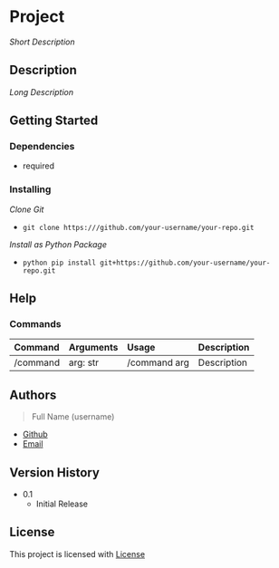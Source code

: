 # Project

*Short Description*

## Description

*Long Description*

## Getting Started

### Dependencies

* required 

### Installing

*Clone Git* 
* ```git clone https:///github.com/your-username/your-repo.git```

*Install as Python Package*
* ```python pip install git+https://github.com/your-username/your-repo.git```

## Help

### Commands

| Command | Arguments | Usage | Description |
| :--- | :--- | :--- | :--- |
| /command | arg: str | /command arg | Description |

## Authors

> Full Name (username)
* [Github](https://github.com/your-username)
* [Email](mailto::your-email.com)

## Version History

* 0.1
    * Initial Release

## License

This project is licensed with [License](License.txt)
